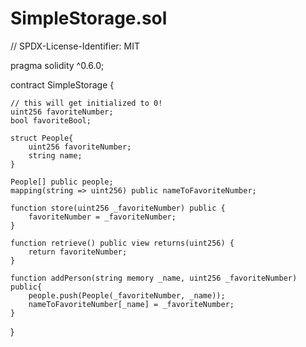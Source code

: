 # SimpleStorage.sol
// SPDX-License-Identifier: MIT 
 
pragma solidity ^0.6.0;

contract SimpleStorage {

    // this will get initialized to 0!
    uint256 favoriteNumber;
    bool favoriteBool;

    struct People{
        uint256 favoriteNumber;
        string name;
    }

    People[] public people;
    mapping(string => uint256) public nameToFavoriteNumber;

    function store(uint256 _favoriteNumber) public {
        favoriteNumber = _favoriteNumber;
    }

    function retrieve() public view returns(uint256) {
        return favoriteNumber;
    }

    function addPerson(string memory _name, uint256 _favoriteNumber) public{
        people.push(People(_favoriteNumber, _name));
        nameToFavoriteNumber[_name] = _favoriteNumber;
    }
}
